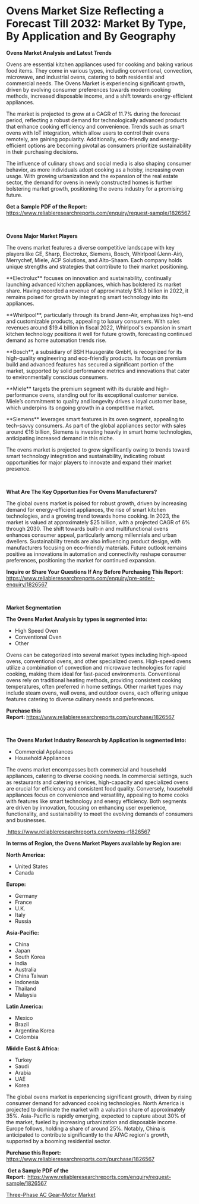 <p><h1>Ovens Market Size Reflecting a Forecast Till 2032: Market By Type, By Application and By Geography</h1></p><p><strong>Ovens Market Analysis and Latest Trends</strong></p>
<p><p>Ovens are essential kitchen appliances used for cooking and baking various food items. They come in various types, including conventional, convection, microwave, and industrial ovens, catering to both residential and commercial needs. The Ovens Market is experiencing significant growth, driven by evolving consumer preferences towards modern cooking methods, increased disposable income, and a shift towards energy-efficient appliances.</p><p>The market is projected to grow at a CAGR of 11.7% during the forecast period, reflecting a robust demand for technologically advanced products that enhance cooking efficiency and convenience. Trends such as smart ovens with IoT integration, which allow users to control their ovens remotely, are gaining popularity. Additionally, eco-friendly and energy-efficient options are becoming pivotal as consumers prioritize sustainability in their purchasing decisions.  </p><p>The influence of culinary shows and social media is also shaping consumer behavior, as more individuals adopt cooking as a hobby, increasing oven usage. With growing urbanization and the expansion of the real estate sector, the demand for ovens in newly constructed homes is further bolstering market growth, positioning the ovens industry for a promising future.</p></p>
<p><strong>Get a Sample PDF of the Report:&nbsp;</strong> <a href="https://www.reliableresearchreports.com/enquiry/request-sample/1826567?utm_campaign=2882&utm_medium=2&utm_source=Github&utm_content=ia&utm_term=28022025&utm_id=ovens">https://www.reliableresearchreports.com/enquiry/request-sample/1826567</a></p>
<p>&nbsp;</p>
<p><strong>Ovens Major Market Players</strong></p>
<p><p>The ovens market features a diverse competitive landscape with key players like GE, Sharp, Electrolux, Siemens, Bosch, Whirlpool (Jenn-Air), Merrychef, Miele, ACP Solutions, and Alto-Shaam. Each company holds unique strengths and strategies that contribute to their market positioning.</p><p>**Electrolux** focuses on innovation and sustainability, continually launching advanced kitchen appliances, which has bolstered its market share. Having recorded a revenue of approximately $16.3 billion in 2022, it remains poised for growth by integrating smart technology into its appliances.</p><p>**Whirlpool**, particularly through its brand Jenn-Air, emphasizes high-end and customizable products, appealing to luxury consumers. With sales revenues around $19.4 billion in fiscal 2022, Whirlpool's expansion in smart kitchen technology positions it well for future growth, forecasting continued demand as home automation trends rise.</p><p>**Bosch**, a subsidiary of BSH Hausgeräte GmbH, is recognized for its high-quality engineering and eco-friendly products. Its focus on premium build and advanced features has secured a significant portion of the market, supported by solid performance metrics and innovations that cater to environmentally conscious consumers.</p><p>**Miele** targets the premium segment with its durable and high-performance ovens, standing out for its exceptional customer service. Miele’s commitment to quality and longevity drives a loyal customer base, which underpins its ongoing growth in a competitive market.</p><p>**Siemens** leverages smart features in its oven segment, appealing to tech-savvy consumers. As part of the global appliances sector with sales around €16 billion, Siemens is investing heavily in smart home technologies, anticipating increased demand in this niche.</p><p>The ovens market is projected to grow significantly owing to trends toward smart technology integration and sustainability, indicating robust opportunities for major players to innovate and expand their market presence.</p></p>
<p>&nbsp;</p>
<p><strong>What Are The Key Opportunities For Ovens Manufacturers?</strong></p>
<p><p>The global ovens market is poised for robust growth, driven by increasing demand for energy-efficient appliances, the rise of smart kitchen technologies, and a growing trend towards home cooking. In 2023, the market is valued at approximately $25 billion, with a projected CAGR of 6% through 2030. The shift towards built-in and multifunctional ovens enhances consumer appeal, particularly among millennials and urban dwellers. Sustainability trends are also influencing product design, with manufacturers focusing on eco-friendly materials. Future outlook remains positive as innovations in automation and connectivity reshape consumer preferences, positioning the market for continued expansion.</p></p>
<p><strong>Inquire or Share Your Questions If Any Before Purchasing This Report:</strong> <a href="https://www.reliableresearchreports.com/enquiry/pre-order-enquiry/1826567?utm_campaign=2882&utm_medium=2&utm_source=Github&utm_content=ia&utm_term=28022025&utm_id=ovens">https://www.reliableresearchreports.com/enquiry/pre-order-enquiry/1826567</a></p>
<p>&nbsp;</p>
<p><strong>Market Segmentation</strong></p>
<p><strong>The Ovens Market Analysis by types is segmented into:</strong></p>
<p><ul><li>High Speed Oven</li><li>Conventional Oven</li><li>Other</li></ul></p>
<p><p>Ovens can be categorized into several market types including high-speed ovens, conventional ovens, and other specialized ovens. High-speed ovens utilize a combination of convection and microwave technologies for rapid cooking, making them ideal for fast-paced environments. Conventional ovens rely on traditional heating methods, providing consistent cooking temperatures, often preferred in home settings. Other market types may include steam ovens, wall ovens, and outdoor ovens, each offering unique features catering to diverse culinary needs and preferences.</p></p>
<p><strong>Purchase this Report:&nbsp;</strong><a href="https://www.reliableresearchreports.com/purchase/1826567?utm_campaign=2882&utm_medium=2&utm_source=Github&utm_content=ia&utm_term=28022025&utm_id=ovens">https://www.reliableresearchreports.com/purchase/1826567</a></p>
<p>&nbsp;</p>
<p><strong>The Ovens Market Industry Research by Application is segmented into:</strong></p>
<p><ul><li>Commercial Appliances</li><li>Household Appliances</li></ul></p>
<p><p>The ovens market encompasses both commercial and household appliances, catering to diverse cooking needs. In commercial settings, such as restaurants and catering services, high-capacity and specialized ovens are crucial for efficiency and consistent food quality. Conversely, household appliances focus on convenience and versatility, appealing to home cooks with features like smart technology and energy efficiency. Both segments are driven by innovation, focusing on enhancing user experience, functionality, and sustainability to meet the evolving demands of consumers and businesses.</p></p>
<p><a href="https://www.reliableresearchreports.com/ovens-r1826567?utm_campaign=2882&utm_medium=2&utm_source=Github&utm_content=ia&utm_term=28022025&utm_id=ovens">&nbsp;https://www.reliableresearchreports.com/ovens-r1826567</a></p>
<p><strong>In terms of Region, the Ovens Market Players available by Region are:</strong></p>
<p>
    <p> <strong> North America: </strong>
        <ul>
            <li>United States</li>
            <li>Canada</li>
        </ul>
        </p> 
    <p> <strong> Europe: </strong>
        <ul>
            <li>Germany</li>
            <li>France</li>
            <li>U.K.</li>
            <li>Italy</li>
            <li>Russia</li>
        </ul>
        </p> 
    <p> <strong> Asia-Pacific: </strong>
        <ul>
            <li>China</li>
            <li>Japan</li>
            <li>South Korea</li>
            <li>India</li>
            <li>Australia</li>
            <li>China Taiwan</li>
            <li>Indonesia</li>
            <li>Thailand</li>
            <li>Malaysia</li>
        </ul>
        </p> 
    <p> <strong> Latin America: </strong>
        <ul>
            <li>Mexico</li>
            <li>Brazil</li>
            <li>Argentina Korea</li>
            <li>Colombia</li>
        </ul>
        </p> 
    <p> <strong> Middle East & Africa: </strong>
        <ul>
            <li>Turkey</li>
            <li>Saudi</li>
            <li>Arabia</li>
            <li>UAE</li>
            <li>Korea</li>
        </ul>
    </p>
    </p>
<p><p>The global ovens market is experiencing significant growth, driven by rising consumer demand for advanced cooking technologies. North America is projected to dominate the market with a valuation share of approximately 35%. Asia-Pacific is rapidly emerging, expected to capture about 30% of the market, fueled by increasing urbanization and disposable income. Europe follows, holding a share of around 25%. Notably, China is anticipated to contribute significantly to the APAC region's growth, supported by a booming residential sector.</p></p>
<p><strong>Purchase this Report: </strong><a href="https://www.reliableresearchreports.com/purchase/1826567?utm_campaign=2882&utm_medium=2&utm_source=Github&utm_content=ia&utm_term=28022025&utm_id=ovens">https://www.reliableresearchreports.com/purchase/1826567</a></p>
<p>&nbsp;<strong>Get a Sample PDF of the Report:&nbsp;&nbsp;</strong><a href="https://www.reliableresearchreports.com/enquiry/request-sample/1826567?utm_campaign=2882&utm_medium=2&utm_source=Github&utm_content=ia&utm_term=28022025&utm_id=ovens">https://www.reliableresearchreports.com/enquiry/request-sample/1826567</a></p>
<p><strong></strong></p>
<p><p><a href="https://github.com/jhamygunler/Market-Research-Report-List-1/blob/main/three-phase-ac-gear-motor-market.md?utm_campaign=2882&utm_medium=2&utm_source=Github&utm_content=ia&utm_term=28022025&utm_id=ovens">Three-Phase AC Gear-Motor Market</a></p></p>